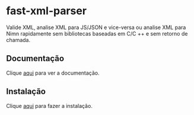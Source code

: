 # fast-xml-parser

Valide XML, analise XML para JS/JSON e vice-versa ou analise XML para Nimn rapidamente sem bibliotecas baseadas em C/C ++ e sem retorno de chamada.

## Documentação

Clique [aqui](https://github.com/NaturalIntelligence/fast-xml-parser) para ver a documentação.

## Instalação

Clique [aqui](https://www.npmjs.com/package/fast-xml-parser) para fazer a instalação.
